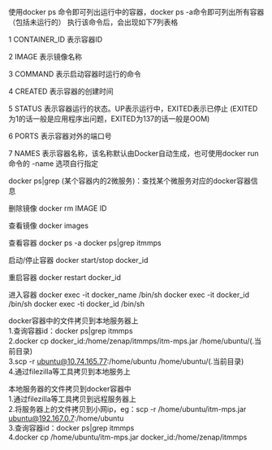 使用docker ps 命令即可列出运行中的容器，docker ps -a命令即可列出所有容器（包括未运行的）
执行该命令后，会出现如下7列表格

1  CONTAINER_ID              表示容器ID

2  IMAGE                     表示镜像名称

3 COMMAND             表示启动容器时运行的命令

4  CREATED                表示容器的创建时间

5 STATUS                   表示容器运行的状态。UP表示运行中，EXITED表示已停止
                          (EXITED为1的话一般是应用程序出问题，EXITED为137的话一般是OOM)

6 PORTS                     表示容器对外的端口号

7 NAMES                    表示容器名称，该名称默认由Docker自动生成，也可使用docker run 命令的 -name 选项自行指定

docker ps|grep (某个容器内的2微服务)：查找某个微服务对应的docker容器信息

删除镜像
docker rm IMAGE ID

查看镜像
docker images

查看容器 
docker ps -a
docker ps|grep itmmps

启动/停止容器
docker start/stop docker_id

重启容器
docker restart docker_id

进入容器 
docker exec -it docker_name /bin/sh
docker exec -it docker_id /bin/sh
docker exec -ti docker_id /bin/sh

docker容器中的文件拷贝到本地服务器上<br>
1.查询容器id：docker ps|grep itmmps<br>
2.docker cp docker_id:/home/zenap/itmmps/itm-mps.jar /home/ubuntu/(.当前目录)<br>
3.scp -r ubuntu@10.74.165.77:/home/ubuntu /home/ubuntu/(.当前目录)<br>
4.通过filezilla等工具拷贝到本地服务上<br>

本地服务器的文件拷贝到docker容器中<br>
1.通过filezilla等工具拷贝到远程服务器上<br>
2.将服务器上的文件拷贝到小网ip，eg：scp -r /home/ubuntu/itm-mps.jar ubuntu@192.167.0.7:/home/ubuntu<br>
3.查询容器id：docker ps|grep itmmps<br>
4.docker cp /home/ubuntu/itm-mps.jar docker_id:/home/zenap/itmmps<br>
